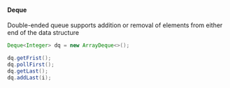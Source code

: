 #### Deque

Double-ended queue supports addition or removal of elements from either end of the data structure



```java
Deque<Integer> dq = new ArrayDeque<>();

dq.getFrist();
dq.pollFirst();
dq.getLast();
dq.addLast(i);
```

